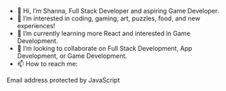 - 👋 Hi, I’m Shanna, Full Stack Developer and aspiring Game Developer.
- 👀 I’m interested in coding, gaming, art, puzzles, food, and new experiences!
- 🌱 I’m currently learning more React and interested in Game Development.
- 💞️ I’m looking to collaborate on Full Stack Development, App Development, or Game Development.
- 📫 How to reach me:  
<SCRIPT TYPE="text/javascript">

  emailE = 'gmail.com'

  emailE = ('shannabreaking' + '@' + emailE)

  document.write('<A href="mailto:' + emailE + '">' + emailE + '</a>')

</script>

<NOSCRIPT>

  Email address protected by JavaScript

</NOSCRIPT>

<!---
mizzmeoeow/mizzmeoeow is a ✨ special ✨ repository because its `README.md` (this file) appears on your GitHub profile.
You can click the Preview link to take a look at your changes.
--->
